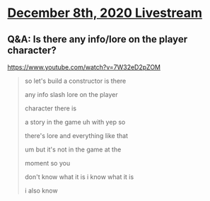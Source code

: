 # [December 8th, 2020 Livestream](../2020-12-08.md)
## Q&A: Is there any info/lore on the player character?
https://www.youtube.com/watch?v=7W32eD2pZOM
> so let's build a constructor is there
> 
> any info slash lore on the player
> 
> character there is
> 
> a story in the game uh with yep so
> 
> there's lore and everything like that
> 
> um but it's not in the game at the
> 
> moment so you
> 
> don't know what it is i know what it is
> 
> i also know
> 
